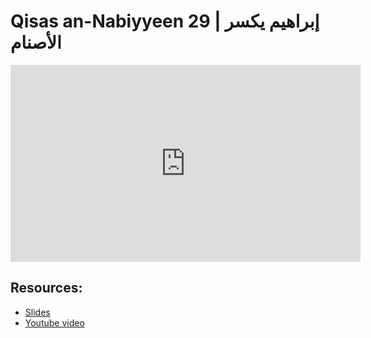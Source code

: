 # Qisas an-Nabiyyeen 29 | إبراهيم يكسر الأصنام

<iframe width="560" height="315" src="https://www.youtube-nocookie.com/embed/p4kcoF7G-ag?start=0" frameborder="0" allow="accelerometer; autoplay; encrypted-media; gyroscope; picture-in-picture" allowfullscreen="allowfullscreen"></iframe><BR>



## Resources:
- [Slides](https://github.com/arshare/resources_balagha_pdfs)
- [Youtube video](p4kcoF7G-ag)
